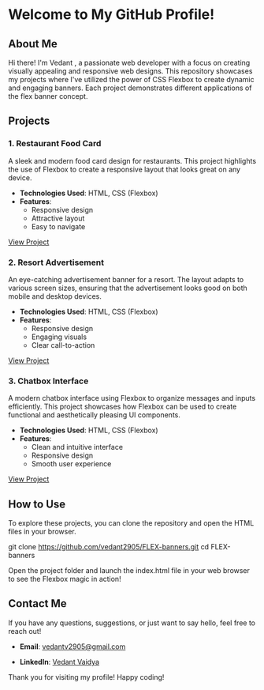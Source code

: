 # Welcome to My GitHub Profile!

## About Me
Hi there! I'm Vedant , a passionate web developer with a focus on creating visually appealing and responsive web designs. This repository showcases my projects where I've utilized the power of CSS Flexbox to 
create dynamic and engaging banners. Each project demonstrates different applications of the flex banner concept.

## Projects

### 1. Restaurant Food Card
A sleek and modern food card design for restaurants. This project highlights the use of Flexbox to create a responsive layout that looks great on any device.

- **Technologies Used**: HTML, CSS (Flexbox)
- **Features**:
  - Responsive design
  - Attractive layout
  - Easy to navigate

[View Project](https://github.com/vedant2905/FLEX-banners)

### 2. Resort Advertisement
An eye-catching advertisement banner for a resort. The layout adapts to various screen sizes, ensuring that the advertisement looks good on both mobile and desktop devices.

- **Technologies Used**: HTML, CSS (Flexbox)
- **Features**:
  - Responsive design
  - Engaging visuals
  - Clear call-to-action

[View Project](https://github.com/vedant2905/FLEX-banners)

### 3. Chatbox Interface
A modern chatbox interface using Flexbox to organize messages and inputs efficiently. This project showcases how Flexbox can be used to create functional and aesthetically pleasing UI components.

- **Technologies Used**: HTML, CSS (Flexbox)
- **Features**:
  - Clean and intuitive interface
  - Responsive design
  - Smooth user experience

[View Project](https://github.com/vedant2905/FLEX-banners)

## How to Use
To explore these projects, you can clone the repository and open the HTML files in your browser.

git clone https://github.com/vedant2905/FLEX-banners.git
cd FLEX-banners

Open the project folder and launch the index.html file in your web browser to see the Flexbox magic in action!

## Contact Me
If you have any questions, suggestions, or just want to say hello, feel free to reach out!

- **Email**: vedantv2905@gmail.com

- **LinkedIn**: [Vedant Vaidya](linkedin.com/in/vedant-vaidya-7b4294215)

Thank you for visiting my profile! Happy coding!
